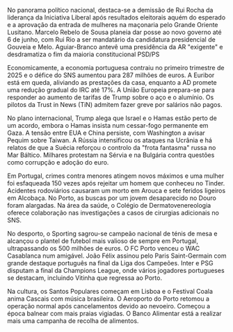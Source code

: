 No panorama político nacional, destaca-se a demissão de Rui Rocha da liderança da Iniciativa Liberal após resultados eleitorais aquém do esperado e a aprovação da entrada de mulheres na maçonaria pelo Grande Oriente Lusitano. Marcelo Rebelo de Sousa planeia dar posse ao novo governo até 6 de junho, com Rui Rio a ser mandatário da candidatura presidencial de Gouveia e Melo. Aguiar-Branco antevê uma presidência da AR "exigente" e desdramatiza o fim da maioria constitucional PSD/PS

Economicamente, a economia portuguesa contraiu no primeiro trimestre de 2025 e o défice do SNS aumentou para 287 milhões de euros. A Euribor está em queda, aliviando as prestações da casa, enquanto a AD promete uma redução gradual do IRC até 17%. A União Europeia prepara-se para responder ao aumento de tarifas de Trump sobre o aço e o alumínio. Os pilotos da Trust in News (TiN) admitem fazer greve por salários não pagos.

No plano internacional, Trump alega que Israel e o Hamas estão perto de um acordo, embora o Hamas insista num cessar-fogo permanente em Gaza. A tensão entre EUA e China persiste, com Washington a avisar Pequim sobre Taiwan. A Rússia intensificou os ataques na Ucrânia e há relatos de que a Suécia reforçou o controlo da "frota fantasma" russa no Mar Báltico. Milhares protestam na Sérvia e na Bulgária contra questões como corrupção e adoção do euro.

Em Portugal, crimes contra menores atingem novos máximos e uma mulher foi esfaqueada 150 vezes após rejeitar um homem que conheceu no Tinder. Acidentes rodoviários causaram um morto em Arouca e sete feridos ligeiros em Alcobaça. No Porto, as buscas por um jovem desaparecido no Douro foram alargadas. Na área da saúde, o Colégio de Dermatovenereologia oferece colaboração nas investigações a casos de cirurgias adicionais no SNS.

No desporto, o Sporting sagrou-se campeão nacional de ténis de mesa e alcançou o plantel de futebol mais valioso de sempre em Portugal, ultrapassando os 500 milhões de euros. O FC Porto venceu o WAC Casablanca num amigável. João Félix assinou pelo Paris Saint-Germain com grande destaque português na final da Liga dos Campeões. Inter e PSG disputam a final da Champions League, onde vários jogadores portugueses se destacam, incluindo Vitinha que regressa ao Porto.

Na cultura, os Santos Populares começam em Lisboa e o Festival Coala anima Cascais com música brasileira. O Aeroporto do Porto retomou a operação normal após cancelamentos devido ao nevoeiro. Começou a época balnear com mais praias vigiadas. O Banco Alimentar está a realizar mais uma campanha de recolha de alimentos.